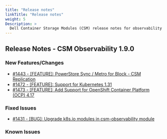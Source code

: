 ```yaml
---
title: "Release notes"
linkTitle: "Release notes"
weight: 5
Description: >
  Dell Container Storage Modules (CSM) release notes for observability
---
```


## Release Notes - CSM Observability 1.9.0













### New Features/Changes

- [#1443 - [FEATURE]: PowerStore Sync / Metro for Block - CSM Replication](https://github.com/dell/csm/issues/1443)
- [#1472 - [FEATURE]: Support for Kubernetes 1.31](https://github.com/dell/csm/issues/1472)
- [#1473 - [FEATURE]: Add Support for OpenShift Container Platform (OCP) 4.17](https://github.com/dell/csm/issues/1473)

### Fixed Issues

- [#1431 - [BUG]: Upgrade k8s.io modules in csm-observability module](https://github.com/dell/csm/issues/1431)

### Known Issues
